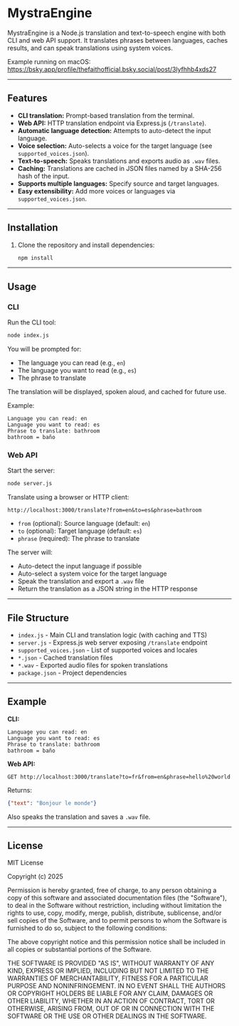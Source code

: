 # MystraEngine

MystraEngine is a Node.js translation and text-to-speech engine with both CLI and web API support. It translates phrases between languages, caches results, and can speak translations using system voices.

Example running on macOS:  
https://bsky.app/profile/thefaithofficial.bsky.social/post/3lyfhhb4xds27

---

## Features

- **CLI translation:** Prompt-based translation from the terminal.
- **Web API:** HTTP translation endpoint via Express.js (`/translate`).
- **Automatic language detection:** Attempts to auto-detect the input language.
- **Voice selection:** Auto-selects a voice for the target language (see `supported_voices.json`).
- **Text-to-speech:** Speaks translations and exports audio as `.wav` files.
- **Caching:** Translations are cached in JSON files named by a SHA-256 hash of the input.
- **Supports multiple languages:** Specify source and target languages.
- **Easy extensibility:** Add more voices or languages via `supported_voices.json`.

---

## Installation

1. Clone the repository and install dependencies:

    ```sh
    npm install
    ```

---

## Usage

### CLI

Run the CLI tool:

```sh
node index.js
```

You will be prompted for:
- The language you can read (e.g., `en`)
- The language you want to read (e.g., `es`)
- The phrase to translate

The translation will be displayed, spoken aloud, and cached for future use.

Example:
```
Language you can read: en
Language you want to read: es
Phrase to translate: bathroom
bathroom = baño
```

### Web API

Start the server:

```sh
node server.js
```

Translate using a browser or HTTP client:

```
http://localhost:3000/translate?from=en&to=es&phrase=bathroom
```

- `from` (optional): Source language (default: `en`)
- `to` (optional): Target language (default: `es`)
- `phrase` (required): The phrase to translate

The server will:
- Auto-detect the input language if possible
- Auto-select a system voice for the target language
- Speak the translation and export a `.wav` file
- Return the translation as a JSON string in the HTTP response

---

## File Structure

- `index.js` - Main CLI and translation logic (with caching and TTS)
- `server.js` - Express.js web server exposing `/translate` endpoint
- `supported_voices.json` - List of supported voices and locales
- `*.json` - Cached translation files
- `*.wav` - Exported audio files for spoken translations
- `package.json` - Project dependencies

---

## Example

**CLI:**
```
Language you can read: en
Language you want to read: es
Phrase to translate: bathroom
bathroom = baño
```

**Web API:**
```
GET http://localhost:3000/translate?to=fr&from=en&phrase=hello%20world
```
Returns:
```json
{"text": "Bonjour le monde"}
```
Also speaks the translation and saves a `.wav` file.

---

## License

MIT License

Copyright (c) 2025

Permission is hereby granted, free of charge, to any person obtaining a copy
of this software and associated documentation files (the "Software"), to deal
in the Software without restriction, including without limitation the rights
to use, copy, modify, merge, publish, distribute, sublicense, and/or sell
copies of the Software, and to permit persons to whom the Software is
furnished to do so, subject to the following conditions:

The above copyright notice and this permission notice shall be included in all
copies or substantial portions of the Software.

THE SOFTWARE IS PROVIDED "AS IS", WITHOUT WARRANTY OF ANY KIND, EXPRESS OR
IMPLIED, INCLUDING BUT NOT LIMITED TO THE WARRANTIES OF MERCHANTABILITY,
FITNESS FOR A PARTICULAR PURPOSE AND NONINFRINGEMENT. IN NO EVENT SHALL THE
AUTHORS OR COPYRIGHT HOLDERS BE LIABLE FOR ANY CLAIM, DAMAGES OR OTHER
LIABILITY, WHETHER IN AN ACTION OF CONTRACT, TORT OR OTHERWISE, ARISING FROM,
OUT OF OR IN CONNECTION WITH THE SOFTWARE OR THE USE OR OTHER DEALINGS IN THE
SOFTWARE.
